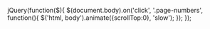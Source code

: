 jQuery(function($){
    $(document.body).on('click', '.page-numbers', function(){
        $('html, body').animate({scrollTop:0}, 'slow');
    });
});
